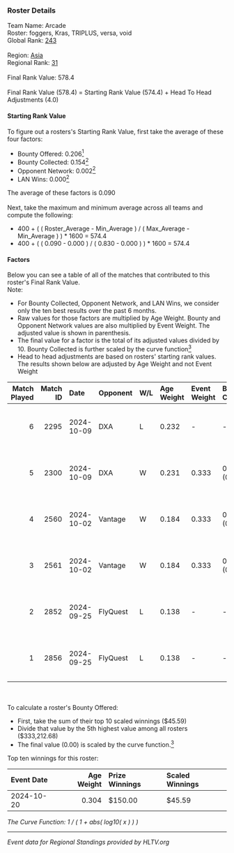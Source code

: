 ### Roster Details<br />
Team Name: Arcade<br />
Roster: foggers, Kras, TRIPLUS, versa, void<br />
Global Rank: [243](../../standings_global_2025_03_03.md)<br />
<br />
Region: [Asia]( ../../standings_asia_2025_03_03.md)<br />
Regional Rank: [31]( ../../standings_asia_2025_03_03.md)<br />
<br />
Final Rank Value:  578.4<br />
<br />
Final Rank Value (578.4) = Starting Rank Value (574.4) + Head To Head Adjustments (4.0)<br />

#### Starting Rank Value<br />
To figure out a rosters's Starting Rank Value, first take the average of these four factors:<br />
- Bounty Offered: 0.206[<sup>1</sup>](#table2)
- Bounty Collected: 0.154[<sup>2</sup>](#table1)
- Opponent Network: 0.002[<sup>2</sup>](#table1)
- LAN Wins: 0.000[<sup>2</sup>](#table1)

The average of these factors is 0.090<br />
<br />
Next, take the maximum and minimum average across all teams and compute the following:<br />
- 400 + ( ( Roster_Average - Min_Average ) / ( Max_Average - Min_Average ) ) * 1600 = 574.4
- 400 + ( ( 0.090 - 0.000 ) / ( 0.830 - 0.000 ) ) * 1600 = 574.4


#### Factors<br />
Below you can see a table of all of the matches that contributed to this roster's Final Rank Value.<br />
Note:<br />

- For Bounty Collected, Opponent Network, and LAN Wins, we consider only the ten best results over the past 6 months.
- Raw values for those factors are multiplied by Age Weight. Bounty and Opponent Network values are also multiplied by Event Weight. The adjusted value is shown in parenthesis.
- The final value for a factor is the total of its adjusted values divided by 10. Bounty Collected is further scaled by the curve function[<sup>3</sup>](#curveFunction)
- Head to head adjustments are based on rosters' starting rank values. The results shown below are adjusted by Age Weight and not Event Weight
<span id="table1"></span><br />


| Match Played | Match ID | Date       | Opponent | W/L | Age Weight | Event Weight | Bounty Collected | Opponent Network | LAN Wins  | H2H Adj. | Roster                              |
| -: | -: | :- | :- | :- | :- | :- | :- | :- | :- | -: | :- |
|            6 |     2295 | 2024-10-09 | DXA      | L   | 0.232      | -            | -                | -                | -         |    -3.59 | foggers, Kras, TRIPLUS, versa, void |
|            5 |     2300 | 2024-10-09 | DXA      | W   | 0.231      | 0.333        | 0.000 (0.000)    | 0.033 (0.003)    | 0 (0.000) |     3.76 | foggers, Kras, TRIPLUS, versa, void |
|            4 |     2560 | 2024-10-02 | Vantage  | W   | 0.184      | 0.333        | 0.000 (0.000)    | 0.179 (0.011)    | 0 (0.000) |     2.24 | foggers, Kras, TRIPLUS, versa, void |
|            3 |     2561 | 2024-10-02 | Vantage  | W   | 0.184      | 0.333        | 0.000 (0.000)    | 0.179 (0.011)    | 0 (0.000) |     2.28 | foggers, Kras, TRIPLUS, versa, void |
|            2 |     2852 | 2024-09-25 | FlyQuest | L   | 0.138      | -            | -                | -                | -         |    -0.33 | foggers, Kras, TRIPLUS, versa, void |
|            1 |     2856 | 2024-09-25 | FlyQuest | L   | 0.138      | -            | -                | -                | -         |    -0.33 | foggers, Kras, TRIPLUS, versa, void |

<br />
<span id="table2"></span><br />
To calculate a roster's Bounty Offered:<br />

- First, take the sum of their top 10 scaled winnings ($45.59)
- Divide that value by the 5th highest value among all rosters ($333,212.68)
- The final value (0.00) is scaled by the curve function.[<sup>3</sup>](#curveFunction)

Top ten winnings for this roster:<br />

| Event Date | Age Weight | Prize Winnings | Scaled Winnings |
| :- | -: | :- | :- |
| 2024-10-20 |      0.304 | $150.00        | $45.59          |


<span id="curveFunction"></span>_The Curve Function: 1 / ( 1 + abs( log10( x ) ) )_<br />

---
_Event data for Regional Standings provided by HLTV.org_<br />
